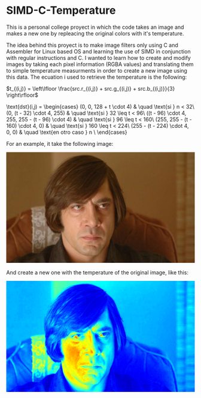 # SIMD-C-Temperature
This is a personal college proyect in which the code takes an image and makes a new one by repleacing the original colors with it's temperature.

The idea behind this proyect is to make image filters only using C and Assembler for Linux based OS and learning the use of SIMD in conjunction with regular instructions and C.
I wanted to learn how to create and modify images by taking each pixel information (RGBA values) and translating them to simple temperature measurments in order to create a new image using this data.
The ecuation i used to retrieve the temperature is the following:

$t_{(i,j)} = \left\lfloor \frac{src.r_{(i,j)} + src.g_{(i,j)} + src.b_{(i,j)}}{3} \right\rfloor$

\text{dst}(i,j) =
  \begin{cases}
    (0, 0, 128 + t \cdot 4)       & \quad \text{si } n < 32\\
    (0, (t - 32) \cdot 4, 255)      & \quad \text{si } 32 \leq t < 96\\
    ((t - 96) \cdot 4, 255, 255 - (t - 96) \cdot 4)       & \quad \text{si } 96 \leq t < 160\\
    (255, 255 - (t - 160) \cdot 4, 0)       & \quad \text{si } 160 \leq t < 224\\
    (255 - (t - 224) \cdot 4, 0, 0)       & \quad \text{en otro caso } n \\
  \end{cases}


For an example, it take the following image:

![alt text](https://github.com/Mati-S/SIMD-C-Temperature/blob/main/src/img/NoCountryForOldMen.1024x600.bmp?raw=true)

And create a new one with the temperature of the original image, like this:

![alt text](https://github.com/Mati-S/SIMD-C-Temperature/blob/main/src/tests/data/resultados_nuestros/NoCountryForOldMen.1024x600.bmp.temperature.ASM.bmp?raw=true)
